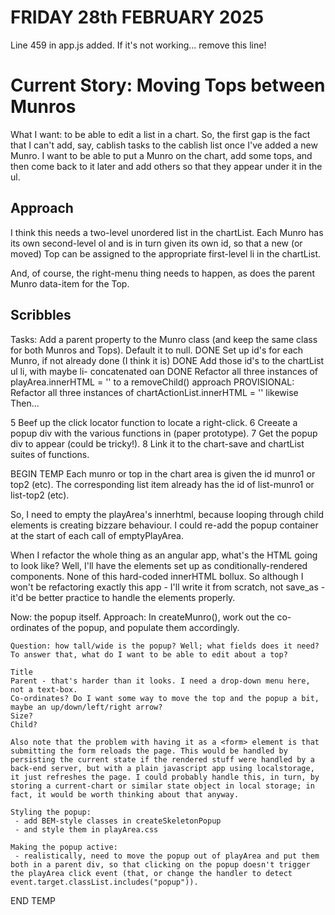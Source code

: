 # FRIDAY 28th FEBRUARY 2025
Line 459 in app.js added. If it's not working... remove this line!

# Current Story: Moving Tops between Munros

What I want: to be able to edit a list in a chart. So, the first gap is the fact that I can't add, say, cablish tasks to the cablish list once I've added a new Munro. I want to be able to put a Munro on the chart, add some tops, and then come back to it later and add others so that they appear under it in the ul.

## Approach

I think this needs a two-level unordered list in the chartList. Each Munro has its own second-level ol and is in turn given its own id, so that a new (or moved) Top can be assigned to the appropriate first-level li in the chartList.

And, of course, the right-menu thing needs to happen, as does the parent Munro data-item for the Top.

## Scribbles

Tasks:
    Add a parent property to the Munro class (and keep the same class for both Munros and Tops). Default it to null. DONE
    Set up id's for each Munro, if not already done (I think it is) DONE
    Add those id's to the chartList ul li, with maybe li- concatenated oan DONE
    Refactor all three instances of playArea.innerHTML = '' to a removeChild() approach
    PROVISIONAL: Refactor all three instances of chartActionList.innerHTML = '' likewise
Then...

5   Beef up the click locator function to locate a right-click.
6   Creeate a popup div with the various functions in (paper prototype).
7   Get the popup div to appear (could be tricky!).
8   Link it to the chart-save and chartList suites of functions.

BEGIN TEMP
Each munro or top in the chart area is given the id munro1 or top2 (etc). The corresponding list item already has the id of list-munro1 or list-top2 (etc).

So, I need to empty the playArea's innerhtml, because looping through child elements is creating bizzare behaviour. I could re-add the popup container at the start of each call of emptyPlayArea. 

When I refactor the whole thing as an angular app, what's the HTML going to look like? Well, I'll have the elements set up as conditionally-rendered components. None of this hard-coded innerHTML bollux. So although I won't be refactoring exactly this app - I'll write it from scratch, not save_as - it'd be better practice to handle the elements properly.  

Now: the popup itself. Approach:
    In createMunro(), work out the co-ordinates of the popup, and populate them accordingly.

    Question: how tall/wide is the popup? Well; what fields does it need? To answer that, what do I want to be able to edit about a top?

    Title
    Parent - that's harder than it looks. I need a drop-down menu here, not a text-box.
    Co-ordinates? Do I want some way to move the top and the popup a bit, maybe an up/down/left/right arrow?
    Size?
    Child?

    Also note that the problem with having it as a <form> element is that submitting the form reloads the page. This would be handled by persisting the current state if the rendered stuff were handled by a back-end server, but with a plain javascript app using localstorage, it just refreshes the page. I could probably handle this, in turn, by storing a current-chart or similar state object in local storage; in fact, it would be worth thinking about that anyway.

    Styling the popup:
     - add BEM-style classes in createSkeletonPopup
     - and style them in playArea.css

    Making the popup active:
     - realistically, need to move the popup out of playArea and put them both in a parent div, so that clicking on the popup doesn't trigger the playArea click event (that, or change the handler to detect event.target.classList.includes("popup")).

END TEMP

